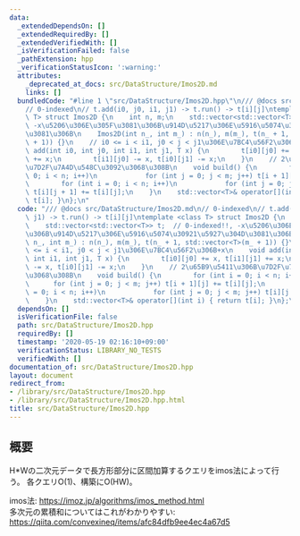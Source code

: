 ```yaml
---
data:
  _extendedDependsOn: []
  _extendedRequiredBy: []
  _extendedVerifiedWith: []
  _isVerificationFailed: false
  _pathExtension: hpp
  _verificationStatusIcon: ':warning:'
  attributes:
    _deprecated_at_docs: src/DataStructure/Imos2D.md
    links: []
  bundledCode: "#line 1 \"src/DataStructure/Imos2D.hpp\"\n/// @docs src/DataStructure/Imos2D.md\n\
    // 0-indexed\n// t.add(i0, j0, i1, j1) -> t.run() -> t[i][j]\ntemplate <class\
    \ T> struct Imos2D {\n    int n, m;\n    std::vector<std::vector<T>> t;  // 0-indexed!!,\
    \ -x\u5206\u306E\u305F\u3081\u306B\u914D\u5217\u306E\u5916\u5074\u30921\u5927\u304D\
    \u3081\u306B\n    Imos2D(int n_, int m_) : n(n_), m(m_), t(n_ + 1, std::vector<T>(m_\
    \ + 1)) {}\n    // i0 <= i < i1, j0 < j < j1\u306E\u7BC4\u56F2\u306B+x\n    void\
    \ add(int i0, int j0, int i1, int j1, T x) {\n        t[i0][j0] += x, t[i1][j1]\
    \ += x;\n        t[i1][j0] -= x, t[i0][j1] -= x;\n    }\n    // 2\u65B9\u5411\u306B\
    \u7D2F\u7A4D\u548C\u3092\u3068\u308B\n    void build() {\n        for (int i =\
    \ 0; i < n; i++)\n            for (int j = 0; j < m; j++) t[i + 1][j] += t[i][j];\n\
    \        for (int i = 0; i < n; i++)\n            for (int j = 0; j < m; j++)\
    \ t[i][j + 1] += t[i][j];\n    }\n    std::vector<T>& operator[](int i) { return\
    \ t[i]; }\n};\n"
  code: "/// @docs src/DataStructure/Imos2D.md\n// 0-indexed\n// t.add(i0, j0, i1,\
    \ j1) -> t.run() -> t[i][j]\ntemplate <class T> struct Imos2D {\n    int n, m;\n\
    \    std::vector<std::vector<T>> t;  // 0-indexed!!, -x\u5206\u306E\u305F\u3081\
    \u306B\u914D\u5217\u306E\u5916\u5074\u30921\u5927\u304D\u3081\u306B\n    Imos2D(int\
    \ n_, int m_) : n(n_), m(m_), t(n_ + 1, std::vector<T>(m_ + 1)) {}\n    // i0\
    \ <= i < i1, j0 < j < j1\u306E\u7BC4\u56F2\u306B+x\n    void add(int i0, int j0,\
    \ int i1, int j1, T x) {\n        t[i0][j0] += x, t[i1][j1] += x;\n        t[i1][j0]\
    \ -= x, t[i0][j1] -= x;\n    }\n    // 2\u65B9\u5411\u306B\u7D2F\u7A4D\u548C\u3092\
    \u3068\u308B\n    void build() {\n        for (int i = 0; i < n; i++)\n      \
    \      for (int j = 0; j < m; j++) t[i + 1][j] += t[i][j];\n        for (int i\
    \ = 0; i < n; i++)\n            for (int j = 0; j < m; j++) t[i][j + 1] += t[i][j];\n\
    \    }\n    std::vector<T>& operator[](int i) { return t[i]; }\n};\n"
  dependsOn: []
  isVerificationFile: false
  path: src/DataStructure/Imos2D.hpp
  requiredBy: []
  timestamp: '2020-05-19 02:16:10+09:00'
  verificationStatus: LIBRARY_NO_TESTS
  verifiedWith: []
documentation_of: src/DataStructure/Imos2D.hpp
layout: document
redirect_from:
- /library/src/DataStructure/Imos2D.hpp
- /library/src/DataStructure/Imos2D.hpp.html
title: src/DataStructure/Imos2D.hpp
---
```

## 概要
H*Wの二次元データで長方形部分に区間加算するクエリをimos法によって行う。
各クエリO(1)、構築にO(HW)。

imos法: https://imoz.jp/algorithms/imos_method.html
<br/>
多次元の累積和についてはこれがわかりやすい: https://qiita.com/convexineq/items/afc84dfb9ee4ec4a67d5
